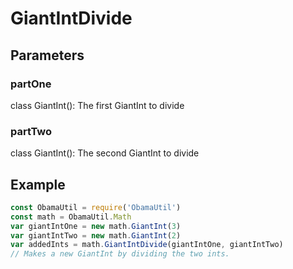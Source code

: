 # GiantIntDivide
## Parameters
### partOne
class GiantInt(): The first GiantInt to divide
### partTwo
class GiantInt(): The second GiantInt to divide
## Example
```javascript
const ObamaUtil = require('ObamaUtil')
const math = ObamaUtil.Math
var giantIntOne = new math.GiantInt(3)
var giantIntTwo = new math.GiantInt(2)
var addedInts = math.GiantIntDivide(giantIntOne, giantIntTwo)
// Makes a new GiantInt by dividing the two ints.
```